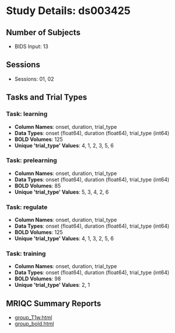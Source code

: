 # Study Details: ds003425

## Number of Subjects
- BIDS Input: 13

## Sessions
- Sessions: 01, 02

## Tasks and Trial Types
### Task: learning
- **Column Names**: onset, duration, trial_type
- **Data Types**: onset (float64), duration (float64), trial_type (int64)
- **BOLD Volumes**: 125
- **Unique 'trial_type' Values**: 4, 1, 2, 3, 5, 6

### Task: prelearning
- **Column Names**: onset, duration, trial_type
- **Data Types**: onset (float64), duration (float64), trial_type (int64)
- **BOLD Volumes**: 85
- **Unique 'trial_type' Values**: 5, 3, 4, 2, 6

### Task: regulate
- **Column Names**: onset, duration, trial_type
- **Data Types**: onset (float64), duration (float64), trial_type (int64)
- **BOLD Volumes**: 125
- **Unique 'trial_type' Values**: 4, 1, 3, 2, 5, 6

### Task: training
- **Column Names**: onset, duration, trial_type
- **Data Types**: onset (float64), duration (float64), trial_type (int64)
- **BOLD Volumes**: 98
- **Unique 'trial_type' Values**: 2, 1

## MRIQC Summary Reports
- [group_T1w.html](https://htmlpreview.github.io/?https://github.com/demidenm/openneuro_glmfitlins/blob/main/statsmodel_specs/ds003425/mriqc_summary/group_T1w.html)
- [group_bold.html](https://htmlpreview.github.io/?https://github.com/demidenm/openneuro_glmfitlins/blob/main/statsmodel_specs/ds003425/mriqc_summary/group_bold.html)
